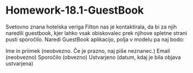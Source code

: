 # Homework-18.1-GuestBook

Svetovno znana hotelska veriga Filton nas je kontaktirala, da bi za njih naredili guestbook, kjer lahko vsak obiskovalec prek njihove spletne strani pusti sporočilo. Naredi GuestBook aplikacijo, polja v modelu pa naj bodo:

Ime in priimek (neobvezno. Če je prazno, naj piše neznanec.)
Email (neobvezno)
Sporočilo (obvezno)
Ustvarjeno (datum, kdaj je bila objava ustvarjena)
